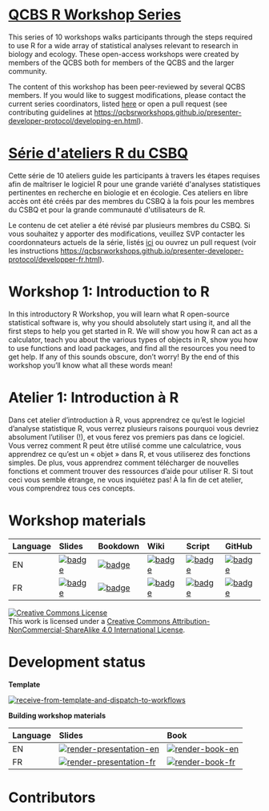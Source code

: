 # [QCBS R Workshop Series](https://wiki.qcbs.ca/r)

This series of 10 workshops walks participants through the steps required to use R for a wide array of statistical analyses relevant to research in biology and ecology. These open-access workshops were created by members of the QCBS both for members of the QCBS and the larger community.

The content of this workshop has been peer-reviewed by several QCBS members. If you would like to suggest modifications, please contact the current series coordinators, listed [here](https://wiki.qcbs.ca/r) or open a pull request (see contributing guidelines at <https://qcbsrworkshops.github.io/presenter-developer-protocol/developing-en.html>).

# [Série d'ateliers R du CSBQ](https://wiki.qcbs.ca/r)

Cette série de 10 ateliers guide les participants à travers les étapes requises afin de maîtriser le logiciel R pour une grande variété d'analyses statistiques pertinentes en recherche en biologie et en écologie. Ces ateliers en libre accès ont été créés par des membres du CSBQ à la fois pour les membres du CSBQ et pour la grande communauté d'utilisateurs de R.

Le contenu de cet atelier a été révisé par plusieurs membres du CSBQ. Si vous souhaitez y apporter des modifications, veuillez SVP contacter les coordonnateurs actuels de la série, listés [ici](https://wiki.qcbs.ca/r) ou ouvrez un pull request (voir les instructions <https://qcbsrworkshops.github.io/presenter-developer-protocol/developper-fr.html>).

# Workshop 1: Introduction to R

In this introductory R Workshop, you will learn what R open-source statistical software is, why you should absolutely start using it, and all the first steps to help you get started in R. We will show you how R can act as a calculator, teach you about the various types of objects in R, show you how to use functions and load packages, and find all the resources you need to get help. If any of this sounds obscure, don’t worry! By the end of this workshop you’ll know what all these words mean!

# Atelier 1: Introduction à R

Dans cet atelier d’introduction à R, vous apprendrez ce qu’est le logiciel d’analyse statistique R, vous verrez plusieurs raisons pourquoi vous devriez absolument l’utiliser (!), et vous ferez vos premiers pas dans ce logiciel. Vous verrez comment R peut être utilisé comme une calculatrice, vous apprendrez ce qu’est un « objet » dans R, et vous utiliserez des fonctions simples. De plus, vous apprendrez comment télécharger de nouvelles fonctions et comment trouver des ressources d’aide pour utiliser R. Si tout ceci vous semble étrange, ne vous inquiétez pas! À la fin de cet atelier, vous comprendrez tous ces concepts.

# Workshop materials

Language | Slides | Bookdown | Wiki | Script | GitHub 
:--------|:-------|:-----|:-----|:------ |:-------
EN | [![badge](https://img.shields.io/static/v1?style=flat-square&label=slides&message=01&color=red&logo=html5)](https://qcbsrworkshops.github.io/workshop01/pres-en/workshop01-pres-en.html) | [![badge](https://img.shields.io/static/v1?style=flat-square&label=book&message=01&logo=github)](https://qcbsrworkshops.github.io/workshop01/book-en/index.html) | [![badge](https://img.shields.io/static/v1?style=flat-square&label=wiki&message=01&logo=wikipedia)](https://wiki.qcbs.ca/r_workshop1) | [![badge](https://img.shields.io/static/v1?style=flat-square&label=script&message=01&color=2a50b8&logo=r)](https://qcbsrworkshops.github.io/workshop01/book-en/workshop01-script-en.R) | [![badge](https://img.shields.io/static/v1?style=flat-square&label=repo&message=dev&color=6f42c1&logo=github)](https://github.com/QCBSRworkshops/workshop01) 
FR | [![badge](https://img.shields.io/static/v1?style=flat-square&label=diapos&message=01&color=red&logo=html5)](https://qcbsrworkshops.github.io/workshop01/pres-fr/workshop01-pres-fr.html) | [![badge](https://img.shields.io/static/v1?style=flat-square&label=livre&message=01&logo=github)](https://qcbsrworkshops.github.io/workshop01/book-fr/index.html) | [![badge](https://img.shields.io/static/v1?style=flat-square&label=wiki&message=01&logo=wikipedia)](https://wiki.qcbs.ca/r_atelier1) | [![badge](https://img.shields.io/static/v1?style=flat-square&label=script&message=01&color=2a50b8&logo=r)](https://qcbsrworkshops.github.io/workshop01/book-fr/workshop01-script-fr.R) | [![badge](https://img.shields.io/static/v1?style=flat-square&label=repo&message=dev&color=6f42c1&logo=github)](https://github.com/QCBSRworkshops/workshop01) 

<a rel="license" href="http://creativecommons.org/licenses/by-nc-sa/4.0/"><img alt="Creative Commons License" style="border-width:0" src="https://i.creativecommons.org/l/by-nc-sa/4.0/88x31.png" /></a><br />This work is licensed under a <a rel="license" href="http://creativecommons.org/licenses/by-nc-sa/4.0/">Creative Commons Attribution-NonCommercial-ShareAlike 4.0 International License</a>.

# Development status

**Template** 

[![receive-from-template-and-dispatch-to-workflows](https://github.com/QCBSRworkshops/workshop01/workflows/receive-from-template-and-dispatch-to-workflows/badge.svg)](https://github.com/QCBSRworkshops/workshop01/actions?query=workflow%3Areceive-from-template-and-dispatch-to-workflows) 

**Building workshop materials**

Language | Slides | Book
:------- | :----- | :-----
EN  | [![render-presentation-en](https://github.com/QCBSRworkshops/workshop01/workflows/render-presentation-en/badge.svg)](https://github.com/QCBSRworkshops/workshop01/actions?query=workflow%3Arender-presentation-en) | [![render-book-en](https://github.com/QCBSRworkshops/workshop01/workflows/render-book-en/badge.svg)](https://github.com/QCBSRworkshops/workshop01/actions?query=workflow%3Arender-book-en)
FR   | [![render-presentation-fr](https://github.com/QCBSRworkshops/workshop01/workflows/render-presentation-fr/badge.svg)](https://github.com/QCBSRworkshops/workshop01/actions?query=workflow%3Arender-presentation-fr) | [![render-book-fr](https://github.com/QCBSRworkshops/workshop01/workflows/render-book-fr/badge.svg)](https://github.com/QCBSRworkshops/workshop01/actions?query=workflow%3Arender-book-fr)


# Contributors

<!-- readme: contributors -start -->
<!-- readme: contributors -end -->
